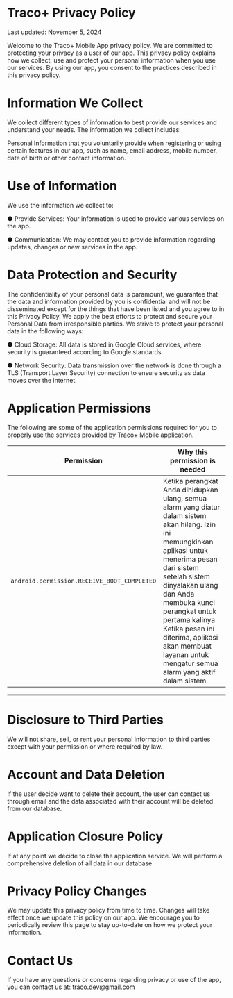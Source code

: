 
# Traco+ Privacy Policy
Last updated: November 5, 2024

Welcome to the Traco+ Mobile App privacy policy. We are committed to protecting your privacy as a user of our app. This privacy policy explains how we collect, use and protect your personal information when you use our services. By using our app, you consent to the practices described in this privacy policy.

# Information We Collect
We collect different types of information to best provide our services and understand your needs. The information we collect includes:

Personal Information that you voluntarily provide when registering or using certain features in our app, such as name, email address, mobile number, date of birth or other contact information.

# Use of Information
We use the information we collect to:

● Provide Services: Your information is used to provide various services on the app.

● Communication: We may contact you to provide information regarding updates, changes or new services in the app.

# Data Protection and Security
The confidentiality of your personal data is paramount, we guarantee that the data and information provided by you is confidential and will not be disseminated except for the things that have been listed and you agree to in this Privacy Policy. We apply the best efforts to protect and secure your Personal Data from irresponsible parties. We strive to protect your personal data in the following ways:

● Cloud Storage: All data is stored in Google Cloud services, where security is guaranteed according to Google standards.

● Network Security: Data transmission over the network is done through a TLS (Transport Layer Security) connection to ensure security as data moves over the internet.

# Application Permissions
The following are some of the application permissions required for you to properly use the services provided by Traco+ Mobile application.

| Permission | Why this permission is needed |
| :---: | --- |
| `android.permission.RECEIVE_BOOT_COMPLETED` | Ketika perangkat Anda dihidupkan ulang, semua alarm yang diatur dalam sistem akan hilang. Izin ini memungkinkan aplikasi untuk menerima pesan dari sistem setelah sistem dinyalakan ulang dan Anda membuka kunci perangkat untuk pertama kalinya. Ketika pesan ini diterima, aplikasi akan membuat layanan untuk mengatur semua alarm yang aktif dalam sistem.|

 <hr style="border:1px solid gray">

# Disclosure to Third Parties
We will not share, sell, or rent your personal information to third parties except with your permission or where required by law.

# Account and Data Deletion
If the user decide want to delete their account, the user can contact us through email and the data associated with their account will be deleted from our database.

# Application Closure Policy
If at any point we decide to close the application service. We will perform a comprehensive deletion of all data in our database.

# Privacy Policy Changes
We may update this privacy policy from time to time. 
Changes will take effect once we update this policy on our app. We encourage you to periodically review this page to stay up-to-date on how we protect your information.

# Contact Us
If you have any questions or concerns regarding privacy or use of the app, you can contact us at: traco.dev@gmail.com
